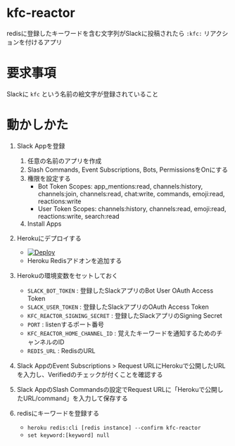 # kfc-reactor
redisに登録したキーワードを含む文字列がSlackに投稿されたら `:kfc:` リアクションを付けるアプリ

# 要求事項
Slackに `kfc` という名前の絵文字が登録されていること

# 動かしかた
1. Slack Appを登録
    1. 任意の名前のアプリを作成
    2. Slash Commands, Event Subscriptions, Bots, PermissionsをOnにする
    3. 権限を設定する
        * Bot Token Scopes: app_mentions:read, channels:history, channels:join, channels:read, chat:write, commands, emoji:read, reactions:write
        * User Token Scopes: channels:history, channels:read, emoji:read, reactions:write, search:read
    4. Install Apps

2. Herokuにデプロイする
    * [![Deploy](https://www.herokucdn.com/deploy/button.svg)](https://heroku.com/deploy)
    * Heroku Redisアドオンを追加する

3. Herokuの環境変数をセットしておく
    * `SLACK_BOT_TOKEN` : 登録したSlackアプリのBot User OAuth Access Token
    * `SLACK_USER_TOKEN` : 登録したSlackアプリのOAuth Access Token
    * `KFC_REACTOR_SIGNING_SECRET` : 登録したSlackアプリのSigning Secret
    * `PORT` : listenするポート番号
    * `KFC_REACTOR_HOME_CHANNEL_ID` : 覚えたキーワードを通知するためのチャンネルのID
    * `REDIS_URL` : RedisのURL

4. Slack AppのEvent Subscriptions > Request URLにHerokuで公開したURLを入力し、Verifiedのチェックが付くことを確認する

5. Slack AppのSlash Commandsの設定でRequest URLに「Herokuで公開したURL/command」を入力して保存する

6. redisにキーワードを登録する
    * `heroku redis:cli [redis instance] --confirm kfc-reactor`
    * `set keyword:[keyword] null`
